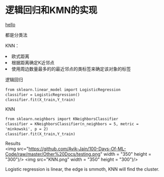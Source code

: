 # 逻辑回归和KMN的实现

[hello](https://baidu.com)

都是分类法

KNN：
    <li>欧式距离</li>
    <li>根据距离确定K近邻点</li>
    <li>使用周边数量最多的的最近邻点的类标签来确定该对象的标签</li>

逻辑回归
```
from sklearn.linear_model import LogisticRegression
classifier = LogisticRegression()
classifier.fit(X_train,Y_train)

```
KNN
```
from sklearn.neighbors import KNeighborsClassifier
classifier = KNeighborsClassifier(n_neighbors = 5, metric = 'minkowski', p = 2)
classifier.fit(X_train,Y_train)
```
Results<br>
<img src="https://github.com/Avik-Jain/100-Days-Of-ML-Code/raw/master/Other%20Docs/testing.png"  width = "350" height = "300")/> <img src="KNN.png" width = "350" height = "300")/>

Logistic regression is linear, the edge is smmoth, KNN will find the cluster.



